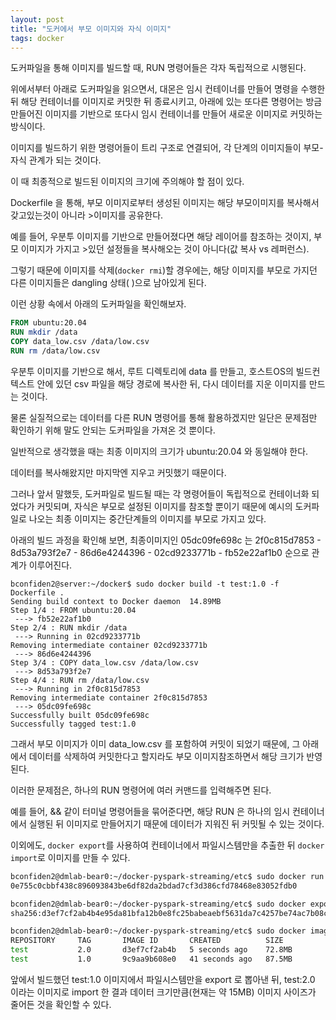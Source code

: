 ```yaml
---
layout: post
title: "도커에서 부모 이미지와 자식 이미지"
tags: docker
---
```


도커파일을 통해 이미지를 빌드할 때, RUN 명령어들은 각자 독립적으로 시행된다.

위에서부터 아래로 도커파일을 읽으면서, 대몬은 임시 컨테이너를 만들어 명령을 수행한 뒤 해당 컨테이너를 이미지로 커밋한 뒤 종료시키고, 아래에 있는 또다른 명령어는 방금 만들어진 이미지를 기반으로 또다시 임시 컨테이너를 만들어 새로운 이미지로 커밋하는 방식이다.

이미지를 빌드하기 위한 명령어들이 트리 구조로 연결되어, 각 단계의 이미지들이 부모-자식 관계가 되는 것이다.

이 때 최종적으로 빌드된 이미지의 크기에 주의해야 할 점이 있다.

Dockerfile 을 통해, 부모 이미지로부터 생성된 이미지는 해당 부모이미지를 복사해서 갖고있는것이 아니라 >이미지를 공유한다.

예를 들어, 우분투 이미지를 기반으로 만들어졌다면 해당 레이어를 참조하는 것이지, 부모 이미지가 가지고 >있던 설정들을 복사해오는 것이 아니다(값 복사 vs 레퍼런스).

그렇기 때문에 이미지를 삭제(```docker rmi```)할 경우에는, 해당 이미지를 부모로 가지던 다른 이미지들은 dangling 상태(<none> <none>)으로 남아있게 된다.

이런 상황 속에서 아래의 도커파일을 확인해보자.

```Dockerfile
FROM ubuntu:20.04
RUN mkdir /data
COPY data_low.csv /data/low.csv
RUN rm /data/low.csv
```

우분투 이미지를 기반으로 해서, 루트 디렉토리에 data 를 만들고, 호스트OS의 빌드컨텍스트 안에 있던 csv 파일을 해당 경로에 복사한 뒤, 다시 데이터를 지운 이미지를 만드는 것이다.

물론 실질적으로는 데이터를 다른 RUN 명령어를 통해 활용하겠지만 일단은 문제점만 확인하기 위해 말도 안되는 도커파일을 가져온 것 뿐이다.

일반적으로 생각했을 때는 최종 이미지의 크기가 ubuntu:20.04 와 동일해야 한다.

데이터를 복사해왔지만 마지막엔 지우고 커밋했기 때문이다.

그러나 앞서 말했듯, 도커파일로 빌드될 때는 각 명령어들이 독립적으로 컨테이너화 되었다가 커밋되며, 자식은 부모로 설정된 이미지를 참조할 뿐이기 때문에 예시의 도커파일로 나오는 최종 이미지는 중간단계들의 이미지를 부모로 가지고 있다.

아래의 빌드 과정을 확인해 보면, 최종이미지인 05dc09fe698c 는 2f0c815d7853 - 8d53a793f2e7 - 86d6e4244396 - 02cd9233771b - fb52e22af1b0 순으로 관계가 이루어진다.
```
bconfiden2@server:~/docker$ sudo docker build -t test:1.0 -f Dockerfile .
Sending build context to Docker daemon  14.89MB
Step 1/4 : FROM ubuntu:20.04
 ---> fb52e22af1b0
Step 2/4 : RUN mkdir /data
 ---> Running in 02cd9233771b
Removing intermediate container 02cd9233771b
 ---> 86d6e4244396
Step 3/4 : COPY data_low.csv /data/low.csv
 ---> 8d53a793f2e7
Step 4/4 : RUN rm /data/low.csv
 ---> Running in 2f0c815d7853
Removing intermediate container 2f0c815d7853
 ---> 05dc09fe698c
Successfully built 05dc09fe698c
Successfully tagged test:1.0
```

그래서 부모 이미지가 이미 data_low.csv 를 포함하여 커밋이 되었기 때문에, 그 아래에서 데이터를 삭제하여 커밋한다고 할지라도 부모 이미지참조하면서 해당 크기가 반영된다.

이러한 문제점은, 하나의 RUN 명령어에 여러 커맨드를 입력해주면 된다.

예를 들어, && 같이 터미널 명령어들을 묶어준다면, 해당 RUN 은 하나의 임시 컨테이너에서 실행된 뒤 이미지로 만들어지기 때문에 데이터가 지워진 뒤 커밋될 수 있는 것이다.

이외에도, ```docker export```를 사용하여 컨테이너에서 파일시스템만을 추출한 뒤 ```docker import```로 이미지를 만들 수 있다.

```bash
bconfiden2@dmlab-bear0:~/docker-pyspark-streaming/etc$ sudo docker run -d test:1.0
0e755c0cbbf438c896093843be6df82da2bdad7cf3d386cfd78468e83052fdb0

bconfiden2@dmlab-bear0:~/docker-pyspark-streaming/etc$ sudo docker export 0e755c0cbbf4 | sudo docker import - test:2.0
sha256:d3ef7cf2ab4b4e95da81bfa12b0e8fc25babeaebf5631da7c4257be74ac7b08c

bconfiden2@dmlab-bear0:~/docker-pyspark-streaming/etc$ sudo docker images
REPOSITORY     TAG       IMAGE ID       CREATED          SIZE
test           2.0       d3ef7cf2ab4b   5 seconds ago    72.8MB
test           1.0       9c9aa9b608e0   41 seconds ago   87.5MB
```

앞에서 빌드했던 test:1.0 이미지에서 파일시스템만을 export 로 뽑아낸 뒤, test:2.0 이라는 이미지로 import 한 결과 데이터 크기만큼(현재는 약 15MB) 이미지 사이즈가 줄어든 것을 확인할 수 있다.

